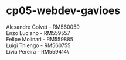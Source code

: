 # cp05-webdev-gavioes
Alexandre Colvet - RM560059\
Enzo Luciano - RM559557\
Felipe Molinari - RM559885\
Luigi Thiengo - RM560755\
Livia Pereira - RM559414\
